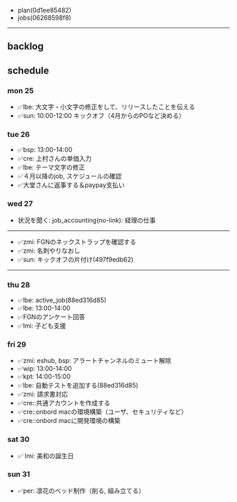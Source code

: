 
- plan(0d1ee85482)
- jobs(06268598f8)
---

## backlog


## schedule
### mon 25
- ✅lbe: 大文字・小文字の修正をして、リリースしたことを伝える
- ✅sun: 10:00-12:00 キックオフ（4月からのPOなど決める）

### tue 26
- ✅bsp: 13:00-14:00
- ✅cre: 上村さんの単価入力
- ✅lbe: テーマ文字の修正
- ✅４月以降のjob, スケジュールの確認
- ✅大堂さんに返事する＆paypay支払い

### wed 27
- 状況を聞く: job_accounting(no-link): 経理の仕事
---
- ✅zmi: FGNのネックストラップを確認する
- ✅zmi: 名刺やりなおし
- ✅sun: キックオフの片付け(497f9edb62)
---


### thu 28
- ✅lbe: active_job(88ed316d85)
- ✅lbe: 13:00-14:00
- ✅FGNのアンケート回答
- ✅lmi: 子ども支援

### fri 29
- ✅zmi: eshub, bsp: アラートチャンネルのミュート解除
- ✅wip: 13:00-14:00
- ✅kpt: 14:00-15:00
- ✅lbe: 自動テストを追加する(88ed316d85)
- ✅zmi: 請求書対応
- ✅cre::共通アカウントを作成する
- ✅cre::onbord macの環境構築（ユーザ、セキュリティなど）
- ✅cre::onbord macに開発環境の構築

### sat 30
- ✅ lmi: 美和の誕生日

### sun 31
- ✅per: 凛花のベッド制作（削る, 組み立てる）





